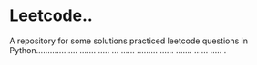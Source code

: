 # Leetcode..
A repository for some solutions practiced leetcode questions in Python.................. ....... ..... ... ...... ......... ...... ....... ...... .....
.

